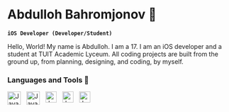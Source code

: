 # Abdulloh Bahromjonov 📱

**`iOS Developer (Developer/Student)`**

Hello, World! My name is Abdulloh. I am a 17. I am an iOS developer and a student at TUIT Academic Lyceum. All coding projects are built from the ground up, from planning, designing, and coding, by myself.

### Languages and Tools 🧰

<img align="left" alt="Java" width="30px" style="padding-right:10px;" src="https://cdn.jsdelivr.net/gh/devicons/devicon/icons/swift/swift-original.svg"/>
<img align="left" alt="Java" width="30px" style="padding-right:10px;" src="https://cdn.jsdelivr.net/gh/devicons/devicon/icons/xcode/xcode-original.svg"/>
<img align="left" alt="Java" width="25px" style="padding-right:10px;" src="https://cdn.jsdelivr.net/gh/devicons/devicon/icons/apple/apple-original.svg"/>
<img align="left" alt="Java" width="25px" style="padding-right:10px;" src="https://cdn.jsdelivr.net/gh/devicons/devicon/icons/figma/figma-original.svg"/>
<img align="left" alt="Java" width="25px" style="padding-right:10px;" src="https://cdn.jsdelivr.net/gh/devicons/devicon/icons/firebase/firebase-plain.svg"/>


